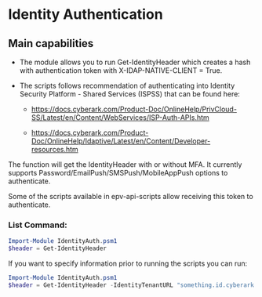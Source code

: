 # Identity Authentication

## Main capabilities
- The module allows you to run Get-IdentityHeader which creates a hash with authentication token with X-IDAP-NATIVE-CLIENT = True.

- The scripts follows recommendation of authenticating into Identity Security Platform - Shared Services (ISPSS) that can be found here:

  - https://docs.cyberark.com/Product-Doc/OnlineHelp/PrivCloud-SS/Latest/en/Content/WebServices/ISP-Auth-APIs.htm

  - https://docs.cyberark.com/Product-Doc/OnlineHelp/Idaptive/Latest/en/Content/Developer-resources.htm

The function will get the IdentityHeader with or without MFA. It currently supports Password/EmailPush/SMSPush/MobileAppPush options to authenticate.

Some of the scripts available in epv-api-scripts allow receiving this token to authenticate. 

### List Command:
```powershell
Import-Module IdentityAuth.psm1
$header = Get-IdentityHeader
```

If you want to specify information prior to running the scripts you can run:
```powershell
Import-Module IdentityAuth.psm1
$header = Get-IdentityHeader -IdentityTenantURL "something.id.cyberark.cloud" -IdentityUserName "UserToAuthenticate@cyberark.cloud.ID"
```

